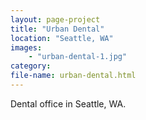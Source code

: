 ```yaml
---
layout: page-project
title: "Urban Dental"
location: "Seattle, WA"
images: 
    - "urban-dental-1.jpg"
category:
file-name: urban-dental.html
---
```


Dental office in Seattle, WA.